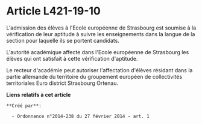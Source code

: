 # Article L421-19-10

L'admission des élèves à l'Ecole européenne de Strasbourg est soumise à la vérification de leur aptitude à suivre les
enseignements dans la langue de la section pour laquelle ils se portent candidats.

L'autorité académique affecte dans l'Ecole européenne de Strasbourg les élèves qui ont satisfait à cette vérification
d'aptitude.

Le recteur d'académie peut autoriser l'affectation d'élèves résidant dans la partie allemande du territoire du groupement
européen de collectivités territoriales  Euro district Strasbourg Ortenau.

**Liens relatifs à cet article**

	**Créé par**:

	  - Ordonnance n°2014-238 du 27 février 2014 - art. 1
